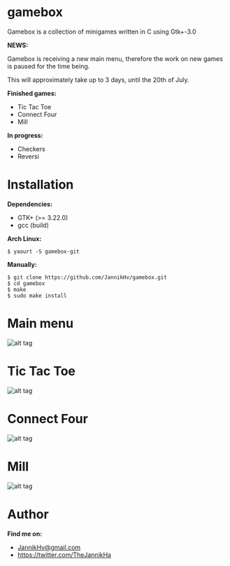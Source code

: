 # gamebox
Gamebox is a collection of minigames written in C using Gtk+\-3.0

**NEWS:**

Gamebox is receiving a new main menu, therefore the work on new games is paused for the time being.
 
This will approximately take up to 3 days, until the 20th of July.

**Finished games:**
* Tic Tac Toe
* Connect Four
* Mill

**In progress:**
* Checkers
* Reversi

# Installation
**Dependencies:**
* GTK+ (>= 3.22.0)
* gcc (build)

**Arch Linux:**

    $ yaourt -S gamebox-git

**Manually:**

    $ git clone https://github.com/JannikHv/gamebox.git
    $ cd gamebox
    $ make
    $ sudo make install

# Main menu
![alt tag](http://i.imgur.com/KaLXWfN.png)

# Tic Tac Toe
![alt tag](http://i.imgur.com/0tP8p0l.png)

# Connect Four
![alt tag](http://i.imgur.com/a6a9N5B.png)

# Mill
![alt tag](http://i.imgur.com/aaPjnrf.png)

# Author
**Find me on:**
* JannikHv@gmail.com
* https://twitter.com/TheJannikHa
